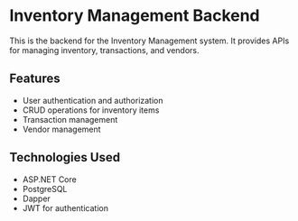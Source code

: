 # Inventory Management Backend

This is the backend for the Inventory Management system. It provides APIs for managing inventory, transactions, and vendors.

## Features

- User authentication and authorization
- CRUD operations for inventory items
- Transaction management
- Vendor management

## Technologies Used

- ASP.NET Core
- PostgreSQL
- Dapper
- JWT for authentication

